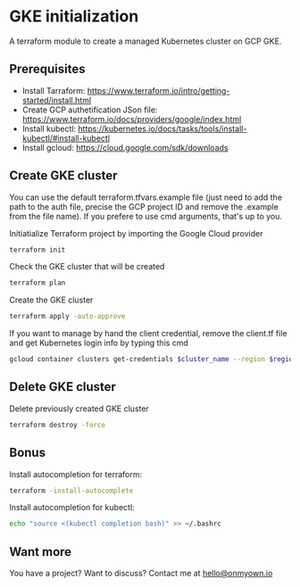 # GKE initialization

A terraform module to create a managed Kubernetes cluster on GCP GKE.

## Prerequisites

- Install Tarraform: <https://www.terraform.io/intro/getting-started/install.html>
- Create GCP authetification JSon file: <https://www.terraform.io/docs/providers/google/index.html>
- Install kubectl: <https://kubernetes.io/docs/tasks/tools/install-kubectl/#install-kubectl>
- Install gcloud: <https://cloud.google.com/sdk/downloads>

## Create GKE cluster

You can use the default terraform.tfvars.example file (just need to add the path to the auth file, precise the GCP project ID and remove the .example from the file name). If you prefere to use cmd arguments, that's up to you.

Initiatialize Terraform project by importing the Google Cloud provider

```bash
terraform init
```

Check the GKE cluster that will be created

```bash
terraform plan
```

Create the GKE cluster

```bash
terraform apply -auto-approve
```

If you want to manage by hand the client credential, remove the client.tf file and get Kubernetes login info by typing this cmd

```bash
gcloud container clusters get-credentials $cluster_name --region $region --project $gcp_project_id
```

## Delete GKE cluster

Delete previously created GKE cluster

```bash
terraform destroy -force
```

## Bonus

Install autocompletion for terraform:

```bash
terraform -install-autocomplete
```

Install autocompletion for kubectl:

```bash
echo "source <(kubectl completion bash)" >> ~/.bashrc
```

## Want more

You have a project? Want to discuss? Contact me at <hello@onmyown.io>